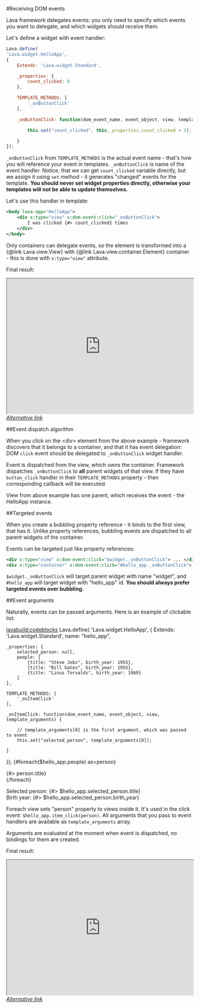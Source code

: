 
#Receiving DOM events

Lava framework delegates events: you only need to specify which events you want to delegate,
and which widgets should receive them.

Let's define a widget with event handler:

```javascript
Lava.define(
'Lava.widget.HelloApp',
{
	Extends: 'Lava.widget.Standard',

	_properties: {
		count_clicked: 0
	},

	TEMPLATE_METHODS: [
		'_onButtonClick'
	],

	_onButtonClick: function(dom_event_name, event_object, view, template_arguments) {

		this.set("count_clicked", this._properties.count_clicked + 1);

	}
});
```

`_onButtonClick` from `TEMPLATE_METHODS` is the actual event name - that's how you will reference your event in templates.
`_onButtonClick` is name of the event handler. Notice, that we can get `count_clicked` variable directly, but we assign it
using `set` method - it generates "changed" events for the template. <b>You should never set widget properties directly,
otherwise your templates will not be able to update themselves.</b>

Let's use this handler in template:

```xml
<body lava-app="HelloApp">
	<div x:type="view" x:dom-event:click="_onButtonClick">
		I was clicked {#> count_clicked} times
	</div>
</body>
```

Only containers can delegate events, so the element is transformed into a {@link Lava.view.View} 
with {@link Lava.view.container.Element} container - this is done with `x:type="view"` attribute.

Final result:
<iframe style="height: 26em; width: 100%" src="http://embed.plnkr.co/HgppDj/preview"></iframe>
<i><a href="/www/demos/tutorials/Events.html">Alternative link</a></i>

##Event dispatch algorithm

When you click on the &lt;div&gt; element from the above example - framework discovers that it belongs to a container,
and that it has event delegation: DOM `click` event should be delegated to `_onButtonClick` widget handler.

Event is dispatched from the view, which owns the container. 
Framework dispatches `_onButtonClick` to <b>all</b> parent widgets of that view. If they have `button_click` handler in
their `TEMPLATE_METHODS` property - then corresponding callback will be executed.

View from above example has one parent, which receives the event - the HelloApp instance.

##Targeted events

When you create a bubbling property reference - it binds to the first view, that has it.
Unlike property references, bubbling events are dispatched to all parent widgets of the container.

Events can be targeted just like property references:

```xml
<div x:type="view" x:dom-event:click="$widget._onButtonClick"> ... </div>
<div x:type="container" x:dom-event:click="#hello_app._onButtonClick"> ... </div>
```

`$widget._onButtonClick` will target parent widget with name <str>"widget"</str>,
and `#hello_app` will target widget with <str>"hello_app"</str> id.
<b>You should always prefer targeted events over bubbling.</b>

##Event arguments

Naturally, events can be passed arguments. Here is an example of clickable list:

<lavabuild:codeblocks>
	<codeblock title="Script" lang="javascript">
Lava.define(
'Lava.widget.HelloApp',
{
	Extends: 'Lava.widget.Standard',
	name: "hello_app",

	_properties: {
		selected_person: null,
		people: [
			{title: "Steve Jobs", birth_year: 1955},
			{title: "Bill Gates", birth_year: 1955},
			{title: "Linus Torvalds", birth_year: 1969}
		]
	},

	TEMPLATE_METHODS: [
		'_onItemClick'
	],

	_onItemClick: function(dom_event_name, event_object, view, template_arguments) {

		// template_arguments[0] is the first argument, which was passed to event
		this.set("selected_person", template_arguments[0]);

	}
});
	</codeblock>
	<codeblock title="Template" lang="xml">
{#foreach($hello_app.people) as=person}
	<div x:type="container" 
		x:style:background="(person == $hello_app.selected_person) ? 'yellow' : null"
		x:dom-event:click="$hello_app.item_click(person)">
		{#> person.title}
	</div>
{/foreach}
<div x:type="view">
Selected person: {#> $hello_app.selected_person.title}<br/>
Birth year: {#> $hello_app.selected_person.birth_year}
</div>
	</codeblock>
</lavabuild:codeblocks>

Foreach view sets "person" property to views inside it. It's used in the click event: `$hello_app.item_click(person)`.
All arguments that you pass to event handlers are available as `template_arguments` array.

Arguments are evaluated at the moment when event is dispatched, no bindings for them are created.

Final result:
<iframe style="height: 26em; width: 100%" src="http://embed.plnkr.co/vHBnGR/preview"></iframe>
<i><a href="/www/demos/tutorials/Events2.html">Alternative link</a></i>